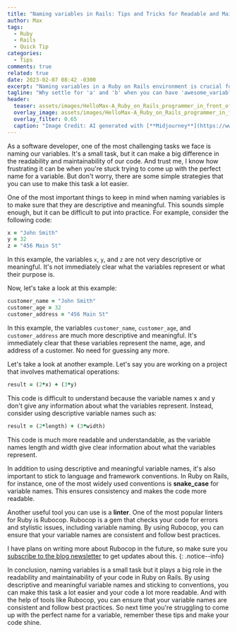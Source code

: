 ```yaml
---
title: "Naming variables in Rails: Tips and Tricks for Readable and Maintainable Code"
author: Max
tags:
  - Ruby
  - Rails
  - Quick Tip
categories:
  - Tips
comments: true
related: true
date: 2023-02-07 08:42 -0300
excerpt: "Naming variables in a Ruby on Rails environment is crucial for code readability and maintainability. Using descriptive and meaningful names, sticking to conventions, and using linters like Rubocop can help make this task easier and improve the overall quality of the code." 
tagline: "Why settle for 'a' and 'b' when you can have 'awesome_variable' and 'best_variable'?"
header:
  teaser: assets/images/HelloMax-A_Ruby_on_Rails_programmer_in_front_of_the_computer_wr_1dccb719-bb59-4cf0-b9bd-3ec2e3c4f8de.png
  overlay_image: assets/images/HelloMax-A_Ruby_on_Rails_programmer_in_front_of_the_computer_wr_1dccb719-bb59-4cf0-b9bd-3ec2e3c4f8de.png
  overlay_filter: 0.65
  caption: "Image Credit: AI generated with [**Midjourney**](https://www.midjourney.com/){:target='_blank'}"
---
```

As a software developer, one of the most challenging tasks we face is naming our variables. It's a small task, but it can make a big difference in the readability and maintainability of our code. And trust me, I know how frustrating it can be when you're stuck trying to come up with the perfect name for a variable. But don't worry, there are some simple strategies that you can use to make this task a lot easier.

One of the most important things to keep in mind when naming variables is to make sure that they are descriptive and meaningful. This sounds simple enough, but it can be difficult to put into practice. For example, consider the following code:
~~~ruby
x = "John Smith"
y = 32
z = "456 Main St"
~~~
In this example, the variables `x`, `y`, and `z` are not very descriptive or meaningful. It's not immediately clear what the variables represent or what their purpose is.

Now, let's take a look at this example:
~~~ruby
customer_name = "John Smith"
customer_age = 32
customer_address = "456 Main St"
~~~

In this example, the variables `customer_name`, `customer_age`, and `customer_address` are much more descriptive and meaningful. It's immediately clear that these variables represent the name, age, and address of a customer. No need for guessing any more.

Let's take a look at another example. Let's say you are working on a project that involves mathematical operations:
~~~ruby
result = (2*x) + (3*y)
~~~

This code is difficult to understand because the variable names x and y don't give any information about what the variables represent. Instead, consider using descriptive variable names such as:
~~~ruby
result = (2*length) + (3*width)
~~~
This code is much more readable and understandable, as the variable names length and width give clear information about what the variables represent.

In addition to using descriptive and meaningful variable names, it's also important to stick to language and framework conventions. In Ruby on Rails, for instance, one of the most widely used conventions is **snake_case** for variable names. This ensures consistency and makes the code more readable.

Another useful tool you can use is a **linter**. One of the most popular linters for Ruby is Rubocop. Rubocop is a gem that checks your code for errors and stylistic issues, including variable naming. By using Rubocop, you can ensure that your variable names are consistent and follow best practices. 

I have plans on writing more about Rubocop in the future, so make sure you [subscribe to the blog newsletter](http://eepurl.com/igx0pj) to get updates about this.
{: .notice--info}

In conclusion, naming variables is a small task but it plays a big role in the readability and maintainability of your code in Ruby on Rails. By using descriptive and meaningful variable names and sticking to conventions, you can make this task a lot easier and your code a lot more readable. And with the help of tools like Rubocop, you can ensure that your variable names are consistent and follow best practices. So next time you're struggling to come up with the perfect name for a variable, remember these tips and make your code shine.
